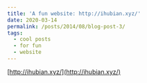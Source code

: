 ```yaml
---
title: 'A fun website: http://ihubian.xyz/'
date: 2020-03-14
permalink: /posts/2014/08/blog-post-3/
tags:
  - cool posts
  - for fun
  - website
---
```


[http://ihubian.xyz/](http://ihubian.xyz/)
